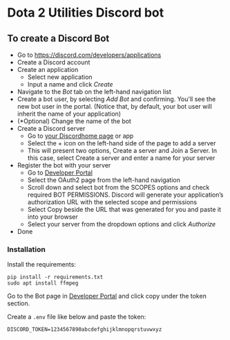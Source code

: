 # Dota 2 Utilities Discord bot

## To create a Discord Bot
- Go to https://discord.com/developers/applications
- Create a Discord account
- Create an application
    - Select new application
    - Input a name and click *Create*
- Navigate to the *Bot* tab on the left-hand navigation list
- Create a bot user, by selecting *Add Bot* and confirming. You'll see the new bot user in the portal.
 (Notice that, by default, your bot user will inherit the name of your application)
- (*Optional) Change the name of the bot
- Create a Discord server
    - Go to [your Discordhome page](https://discordapp.com/channels/@me) or app
    - Select the + icon on the left-hand side of the page to add a server
    - This will present two options, Create a server and Join a Server. 
    In this case, select Create a server and enter a name for your server
- Register the bot with your server
    - Go to [Developer Portal](http://discordapp.com/developers/applications)
    - Select the OAuth2 page from the left-hand navigation
    - Scroll down and select bot from the SCOPES options and check required BOT PERMISSIONS. 
    Discord will generate your application’s authorization URL with the selected scope and permissions
    - Select Copy beside the URL that was generated for you and paste it into your browser
    - Select your server from the dropdown options and click *Authorize*
- Done

### Installation
Install the requirements:
```shell script
pip install -r requirements.txt
sudo apt install ffmpeg
```
Go to the Bot page in [Developer Portal](https://discord.com/developers/applications) 
and click copy under the token section.

Create a `.env` file like below and paste the token:
```shell script
DISCORD_TOKEN=1234567890abcdefghijklmnopqrstuvwxyz
````
